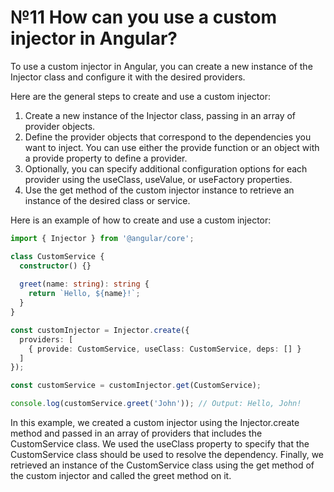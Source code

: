 # №11 How can you use a custom injector in Angular?

To use a custom injector in Angular, you can create a new instance of the Injector class and configure it with the desired providers.

Here are the general steps to create and use a custom injector:

1. Create a new instance of the Injector class, passing in an array of provider objects.
2. Define the provider objects that correspond to the dependencies you want to inject. You can use either the provide function or an object with a provide property to define a provider.
3. Optionally, you can specify additional configuration options for each provider using the useClass, useValue, or useFactory properties.
3. Use the get method of the custom injector instance to retrieve an instance of the desired class or service.

Here is an example of how to create and use a custom injector:

```typescript
import { Injector } from '@angular/core';

class CustomService {
  constructor() {}
  
  greet(name: string): string {
    return `Hello, ${name}!`;
  }
}

const customInjector = Injector.create({
  providers: [
    { provide: CustomService, useClass: CustomService, deps: [] }
  ]
});

const customService = customInjector.get(CustomService);

console.log(customService.greet('John')); // Output: Hello, John!
```

In this example, we created a custom injector using the Injector.create method and passed in an array of providers that includes the CustomService class. We used the useClass property to specify that the CustomService class should be used to resolve the dependency. Finally, we retrieved an instance of the CustomService class using the get method of the custom injector and called the greet method on it.
